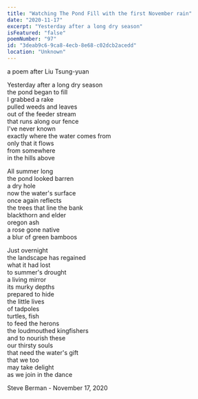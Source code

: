 ```yaml
---
title: "Watching The Pond Fill with the first November rain"
date: "2020-11-17"
excerpt: "Yesterday after a long dry season"
isFeatured: "false"
poemNumber: "97"
id: "3deab9c6-9ca8-4ecb-8e68-c02dcb2acedd"
location: "Unknown"
---
```


a poem after Liu Tsung-yuan

Yesterday after a long dry season  
the pond began to fill  
I grabbed a rake  
pulled weeds and leaves  
out of the feeder stream  
that runs along our fence  
I've never known  
exactly where the water comes from  
only that it flows  
from somewhere  
in the hills above

All summer long  
the pond looked barren  
a dry hole  
now the water's surface  
once again reflects  
the trees that line the bank  
blackthorn and elder  
oregon ash  
a rose gone native  
a blur of green bamboos

Just overnight  
the landscape has regained  
what it had lost  
to summer's drought  
a living mirror  
its murky depths  
prepared to hide  
the little lives  
of tadpoles  
turtles, fish  
to feed the herons  
the loudmouthed kingfishers  
and to nourish these  
our thirsty souls  
that need the water's gift  
that we too  
may take delight  
as we join in the dance

Steve Berman - November 17, 2020
